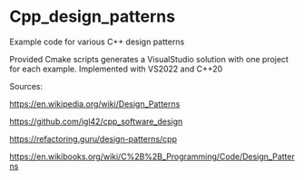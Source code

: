 # Cpp_design_patterns
Example code for various C++ design patterns

Provided Cmake scripts generates a VisualStudio solution with one project for each example.
Implemented with VS2022 and C++20

Sources:

https://en.wikipedia.org/wiki/Design_Patterns

https://github.com/igl42/cpp_software_design

https://refactoring.guru/design-patterns/cpp

https://en.wikibooks.org/wiki/C%2B%2B_Programming/Code/Design_Patterns

